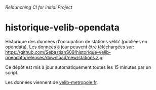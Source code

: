 _Relaunching CI for initial Project_
# historique-velib-opendata

Historique des données d'occupation de stations vélib' (publiées en opendata).
Les données à jour peuvent être téléchargées sur:
https://github.com/SebastianS09/historique-velib-opendata/releases/download/new/stations.zip

Ce dépôt est mis à jour automatiquement toutes les 15 minutes par un script.

Les données viennent de [velib-metropole.fr](https://www.velib-metropole.fr/donnees-open-data-gbfs-du-service-velib-metropole).
